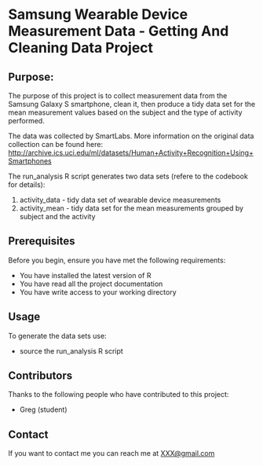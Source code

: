 # Samsung Wearable Device Measurement Data - Getting And Cleaning Data Project #
## Purpose: ##
The purpose of this project is to collect measurement data from the Samsung Galaxy S 
smartphone, clean it, then produce a tidy data set for the mean measurement values
based on the subject and the type of activity performed.

The data was collected by SmartLabs. More information on the original data collection
can be found here: http://archive.ics.uci.edu/ml/datasets/Human+Activity+Recognition+Using+Smartphones 

The run_analysis R script generates two data sets (refere to the codebook for details):
1. activity_data - tidy data set of wearable device measurements
2. activity_mean - tidy data set for the mean measurements grouped by subject and the activity

## Prerequisites ##
Before you begin, ensure you have met the following requirements:
- You have installed the latest version of R
- You have read all the project documentation
- You have write access to your working directory

## Usage ##
To generate the data sets use:
 - source the run_analysis R script

## Contributors ##
Thanks to the following people who have contributed to this project:
- Greg (student)

## Contact ##
If you want to contact me you can reach me at XXX@gmail.com